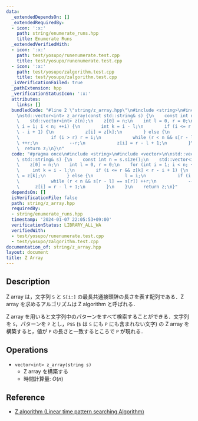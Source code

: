 ```yaml
---
data:
  _extendedDependsOn: []
  _extendedRequiredBy:
  - icon: ':x:'
    path: string/enumerate_runs.hpp
    title: Enumerate Runs
  _extendedVerifiedWith:
  - icon: ':x:'
    path: test/yosupo/runenumerate.test.cpp
    title: test/yosupo/runenumerate.test.cpp
  - icon: ':x:'
    path: test/yosupo/zalgorithm.test.cpp
    title: test/yosupo/zalgorithm.test.cpp
  _isVerificationFailed: true
  _pathExtension: hpp
  _verificationStatusIcon: ':x:'
  attributes:
    links: []
  bundledCode: "#line 2 \"string/z_array.hpp\"\n#include <string>\n#include <vector>\n\
    \nstd::vector<int> z_array(const std::string& s) {\n    const int n = s.size();\n\
    \    std::vector<int> z(n);\n    z[0] = n;\n    int l = 0, r = 0;\n    for (int\
    \ i = 1; i < n; ++i) {\n        int k = i - l;\n        if (i <= r && z[k] < r\
    \ - i + 1) {\n            z[i] = z[k];\n        } else {\n            l = i;\n\
    \            if (i > r) r = i;\n            while (r < n && s[r - l] == s[r])\
    \ ++r;\n            --r;\n            z[i] = r - l + 1;\n        }\n    }\n  \
    \  return z;\n}\n"
  code: "#pragma once\n#include <string>\n#include <vector>\n\nstd::vector<int> z_array(const\
    \ std::string& s) {\n    const int n = s.size();\n    std::vector<int> z(n);\n\
    \    z[0] = n;\n    int l = 0, r = 0;\n    for (int i = 1; i < n; ++i) {\n   \
    \     int k = i - l;\n        if (i <= r && z[k] < r - i + 1) {\n            z[i]\
    \ = z[k];\n        } else {\n            l = i;\n            if (i > r) r = i;\n\
    \            while (r < n && s[r - l] == s[r]) ++r;\n            --r;\n      \
    \      z[i] = r - l + 1;\n        }\n    }\n    return z;\n}"
  dependsOn: []
  isVerificationFile: false
  path: string/z_array.hpp
  requiredBy:
  - string/enumerate_runs.hpp
  timestamp: '2024-01-07 22:05:53+09:00'
  verificationStatus: LIBRARY_ALL_WA
  verifiedWith:
  - test/yosupo/runenumerate.test.cpp
  - test/yosupo/zalgorithm.test.cpp
documentation_of: string/z_array.hpp
layout: document
title: Z Array
---
```


## Description

Z array は，文字列 `S` と `S[i:]` の最長共通接頭辞の長さを表す配列である．Z array を求めるアルゴリズムは Z algorithm と呼ばれる．

Z array を用いると文字列中のパターンをすべて検索することができる．文字列を `S`，パターンを `P` とし，`P$S` (`$` は `S` にも `P` にも含まれない文字) の Z array を構築すると，値が `P` の長さと一致するところで `P` が現れる．

## Operations

- `vector<int> z_array(string s)`
    - Z array を構築する
    - 時間計算量: $O(n)$

## Reference

- [Z algorithm (Linear time pattern searching Algorithm)](https://www.geeksforgeeks.org/z-algorithm-linear-time-pattern-searching-algorithm/)